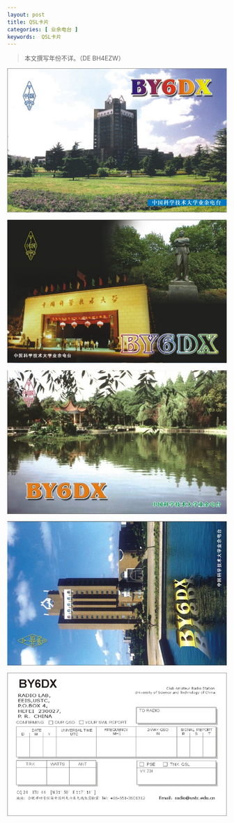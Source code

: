```yaml
---
layout: post
title: QSL卡片
categories: [ 业余电台 ]
keywords:  QSL卡片
---
```


> 本文撰写年份不详。（DE BH4EZW）

![](/images/old-posts/radio/by6dx1.jpg)

![](/images/old-posts/radio/by6dx2.jpg)

![](/images/old-posts/radio/by6dx3.jpg)

![](/images/old-posts/radio/by6dx4.jpg)

![](/images/old-posts/radio/by6dxback.jpg)